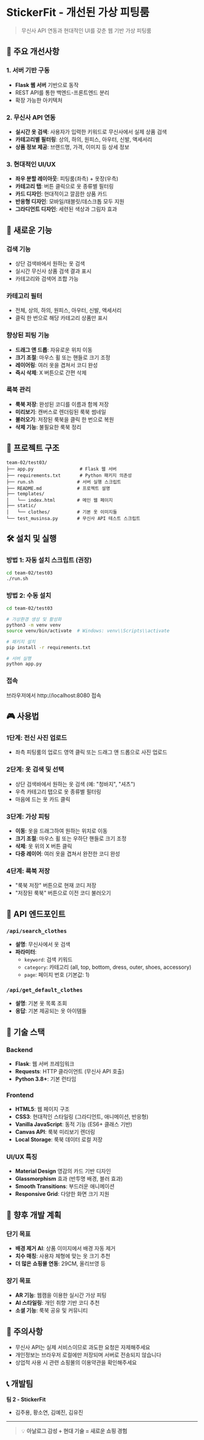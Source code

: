 # StickerFit - 개선된 가상 피팅룸

> 무신사 API 연동과 현대적인 UI를 갖춘 웹 기반 가상 피팅룸

## 🚀 주요 개선사항

### 1. 서버 기반 구동
- **Flask 웹 서버** 기반으로 동작
- REST API를 통한 백엔드-프론트엔드 분리
- 확장 가능한 아키텍처

### 2. 무신사 API 연동
- **실시간 옷 검색**: 사용자가 입력한 키워드로 무신사에서 실제 상품 검색
- **카테고리별 필터링**: 상의, 하의, 원피스, 아우터, 신발, 액세서리
- **상품 정보 제공**: 브랜드명, 가격, 이미지 등 상세 정보

### 3. 현대적인 UI/UX
- **좌우 분할 레이아웃**: 피팅룸(좌측) + 옷장(우측)
- **카테고리 탭**: 버튼 클릭으로 옷 종류별 필터링
- **카드 디자인**: 현대적이고 깔끔한 상품 카드
- **반응형 디자인**: 모바일/태블릿/데스크톱 모두 지원
- **그라디언트 디자인**: 세련된 색상과 그림자 효과

## 🎯 새로운 기능

### 검색 기능
- 상단 검색바에서 원하는 옷 검색
- 실시간 무신사 상품 검색 결과 표시
- 카테고리와 검색어 조합 가능

### 카테고리 필터
- 전체, 상의, 하의, 원피스, 아우터, 신발, 액세서리
- 클릭 한 번으로 해당 카테고리 상품만 표시

### 향상된 피팅 기능
- **드래그 앤 드롭**: 자유로운 위치 이동
- **크기 조절**: 마우스 휠 또는 핸들로 크기 조정
- **레이어링**: 여러 옷을 겹쳐서 코디 완성
- **즉시 삭제**: X 버튼으로 간편 삭제

### 룩북 관리
- **룩북 저장**: 완성된 코디를 이름과 함께 저장
- **미리보기**: 캔버스로 렌더링된 룩북 썸네일
- **불러오기**: 저장된 룩북을 클릭 한 번으로 복원
- **삭제 기능**: 불필요한 룩북 정리

## 📁 프로젝트 구조

```
team-02/test03/
├── app.py                 # Flask 웹 서버
├── requirements.txt       # Python 패키지 의존성
├── run.sh                # 서버 실행 스크립트
├── README.md             # 프로젝트 설명
├── templates/
│   └── index.html        # 메인 웹 페이지
├── static/
│   └── clothes/          # 기본 옷 이미지들
└── test_musinsa.py       # 무신사 API 테스트 스크립트
```

## 🛠 설치 및 실행

### 방법 1: 자동 설치 스크립트 (권장)
```bash
cd team-02/test03
./run.sh
```

### 방법 2: 수동 설치
```bash
cd team-02/test03

# 가상환경 생성 및 활성화
python3 -m venv venv
source venv/bin/activate  # Windows: venv\\Scripts\\activate

# 패키지 설치
pip install -r requirements.txt

# 서버 실행
python app.py
```

### 접속
브라우저에서 http://localhost:8080 접속

## 🎮 사용법

### 1단계: 전신 사진 업로드
- 좌측 피팅룸의 업로드 영역 클릭 또는 드래그 앤 드롭으로 사진 업로드

### 2단계: 옷 검색 및 선택
- 상단 검색바에서 원하는 옷 검색 (예: "청바지", "셔츠")
- 우측 카테고리 탭으로 옷 종류별 필터링
- 마음에 드는 옷 카드 클릭

### 3단계: 가상 피팅
- **이동**: 옷을 드래그하여 원하는 위치로 이동
- **크기 조절**: 마우스 휠 또는 우하단 핸들로 크기 조정
- **삭제**: 옷 위의 X 버튼 클릭
- **다중 레이어**: 여러 옷을 겹쳐서 완전한 코디 완성

### 4단계: 룩북 저장
- "룩북 저장" 버튼으로 현재 코디 저장
- "저장된 룩북" 버튼으로 이전 코디 불러오기

## 🔧 API 엔드포인트

### `/api/search_clothes`
- **설명**: 무신사에서 옷 검색
- **파라미터**: 
  - `keyword`: 검색 키워드
  - `category`: 카테고리 (all, top, bottom, dress, outer, shoes, accessory)
  - `page`: 페이지 번호 (기본값: 1)

### `/api/get_default_clothes`
- **설명**: 기본 옷 목록 조회
- **응답**: 기본 제공되는 옷 아이템들

## 🎨 기술 스택

### Backend
- **Flask**: 웹 서버 프레임워크
- **Requests**: HTTP 클라이언트 (무신사 API 호출)
- **Python 3.8+**: 기본 런타임

### Frontend
- **HTML5**: 웹 페이지 구조
- **CSS3**: 현대적인 스타일링 (그라디언트, 애니메이션, 반응형)
- **Vanilla JavaScript**: 동적 기능 (ES6+ 클래스 기반)
- **Canvas API**: 룩북 미리보기 렌더링
- **Local Storage**: 룩북 데이터 로컬 저장

### UI/UX 특징
- **Material Design** 영감의 카드 기반 디자인
- **Glassmorphism** 효과 (반투명 배경, 블러 효과)
- **Smooth Transitions**: 부드러운 애니메이션
- **Responsive Grid**: 다양한 화면 크기 지원

## 🔮 향후 개발 계획

### 단기 목표
- **배경 제거 AI**: 상품 이미지에서 배경 자동 제거
- **치수 매칭**: 사용자 체형에 맞는 옷 크기 추천
- **더 많은 쇼핑몰 연동**: 29CM, 올리브영 등

### 장기 목표
- **AR 기능**: 웹캠을 이용한 실시간 가상 피팅
- **AI 스타일링**: 개인 취향 기반 코디 추천
- **소셜 기능**: 룩북 공유 및 커뮤니티

## 🚨 주의사항

- 무신사 API는 실제 서비스이므로 과도한 요청은 자제해주세요
- 개인정보는 브라우저 로컬에만 저장되며 서버로 전송되지 않습니다
- 상업적 사용 시 관련 쇼핑몰의 이용약관을 확인해주세요

## 📞 개발팀

**팀 2 - StickerFit**
- 김주용, 황소연, 김예진, 김유진

---

> 💡 **아날로그 감성 + 현대 기술 = 새로운 쇼핑 경험**
